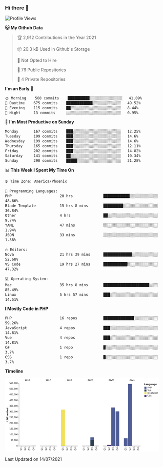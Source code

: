 ### Hi there 👋

<!--START_SECTION:waka-->
![Profile Views](http://img.shields.io/badge/Profile%20Views-1-blue)

**🐱 My Github Data** 

> 🏆 2,912 Contributions in the Year 2021
 > 
> 📦 20.3 kB Used in Github's Storage 
 > 
> 🚫 Not Opted to Hire
 > 
> 📜 76 Public Repositories 
 > 
> 🔑 4 Private Repositories  
 > 
**I'm an Early 🐤** 

```text
🌞 Morning    560 commits    ██████████░░░░░░░░░░░░░░░   41.09% 
🌆 Daytime    675 commits    ████████████░░░░░░░░░░░░░   49.52% 
🌃 Evening    115 commits    ██░░░░░░░░░░░░░░░░░░░░░░░   8.44% 
🌙 Night      13 commits     ░░░░░░░░░░░░░░░░░░░░░░░░░   0.95%

```
📅 **I'm Most Productive on Sunday** 

```text
Monday       167 commits    ███░░░░░░░░░░░░░░░░░░░░░░   12.25% 
Tuesday      199 commits    ███░░░░░░░░░░░░░░░░░░░░░░   14.6% 
Wednesday    199 commits    ███░░░░░░░░░░░░░░░░░░░░░░   14.6% 
Thursday     165 commits    ███░░░░░░░░░░░░░░░░░░░░░░   12.11% 
Friday       202 commits    ███░░░░░░░░░░░░░░░░░░░░░░   14.82% 
Saturday     141 commits    ██░░░░░░░░░░░░░░░░░░░░░░░   10.34% 
Sunday       290 commits    █████░░░░░░░░░░░░░░░░░░░░   21.28%

```


📊 **This Week I Spent My Time On** 

```text
⌚︎ Time Zone: America/Phoenix

💬 Programming Languages: 
PHP                      20 hrs              ████████████░░░░░░░░░░░░░   48.66% 
Blade Template           15 hrs 8 mins       █████████░░░░░░░░░░░░░░░░   36.84% 
Other                    4 hrs               ██░░░░░░░░░░░░░░░░░░░░░░░   9.74% 
YAML                     47 mins             ░░░░░░░░░░░░░░░░░░░░░░░░░   1.94% 
JSON                     33 mins             ░░░░░░░░░░░░░░░░░░░░░░░░░   1.38%

🔥 Editors: 
Nova                     21 hrs 39 mins      █████████████░░░░░░░░░░░░   52.68% 
VS Code                  19 hrs 27 mins      ███████████░░░░░░░░░░░░░░   47.32%

💻 Operating System: 
Mac                      35 hrs 8 mins       █████████████████████░░░░   85.49% 
Linux                    5 hrs 57 mins       ███░░░░░░░░░░░░░░░░░░░░░░   14.51%

```

**I Mostly Code in PHP** 

```text
PHP                      16 repos            ██████████████░░░░░░░░░░░   59.26% 
JavaScript               4 repos             ███░░░░░░░░░░░░░░░░░░░░░░   14.81% 
Vue                      4 repos             ███░░░░░░░░░░░░░░░░░░░░░░   14.81% 
C#                       1 repo              █░░░░░░░░░░░░░░░░░░░░░░░░   3.7% 
CSS                      1 repo              █░░░░░░░░░░░░░░░░░░░░░░░░   3.7%

```


**Timeline**

![Chart not found](https://raw.githubusercontent.com/mikebronner/mikebronner/master/charts/bar_graph.png) 


 Last Updated on 14/07/2021
<!--END_SECTION:waka-->

<!--
**mikebronner/mikebronner** is a ✨ _special_ ✨ repository because its `README.md` (this file) appears on your GitHub profile.

Here are some ideas to get you started:

- 🔭 I’m currently working on ...
- 🌱 I’m currently learning ...
- 👯 I’m looking to collaborate on ...
- 🤔 I’m looking for help with ...
- 💬 Ask me about ...
- 📫 How to reach me: ...
- 😄 Pronouns: ...
- ⚡ Fun fact: ...
-->

